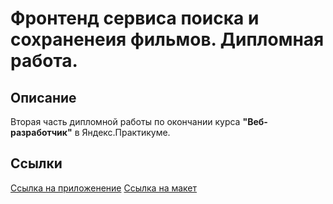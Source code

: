 # Фронтенд сервиса поиска и сохраненеия фильмов. Дипломная работа.
## Описание
Вторая часть дипломной работы по окончании курса __"Веб-разработчик"__ в Яндекс.Практикуме.
## Cсылки
[Ссылка на приложенение](https://pof.di.nomoredomains.icu/)
[Ссылка на макет](https://www.figma.com/file/OXi0d52IcqMQD8KF93D9vC/Diploma-Copy)
